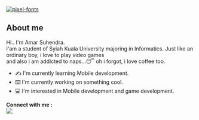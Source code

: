 <div>
  <a href="https://fontmeme.com/pixel-fonts/">
    <img src="https://fontmeme.com/permalink/211022/4cfc421d562aabb672d3bf9269ce591a.png" alt="pixel-fonts" border="0">
  </a>
</div>

<div>
  <h2>About me</h2>
  <p>
    Hi.. I'm Amar Suhendra.
    <br>I'am a student of Syiah Kuala University majoring in Informatics. Just like an ordinary boy, i love to play video games<br> 
    and also i am addicted to naps...😴 oh i forgot, i love coffee too.
  </p>
  <ul>
    <li>✍️ I'm currently learning Mobile development.</li>
    <li>⌨️ I'm currently working on something cool.</li>
    <li>💻 I'm interested in Mobile development and game development.</li>
  </ul>
  <b>Connect with me : </b>
  <br>
  <a href="https://www.instagram.com/suhendra.amar/" target="_blank">
    <img src="https://img.icons8.com/color/48/000000/instagram-new--v2.png"/>
  </a>
</div>
